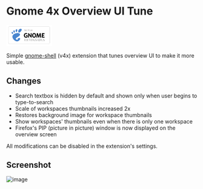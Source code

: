 # Gnome 4x Overview UI Tune

[<img src="https://github.com/andyholmes/gnome-shell-extensions-badge/raw/master/get-it-on-ego.svg" width=120px>](https://extensions.gnome.org/extension/4158/gnome-40-ui-improvements/)

Simple [gnome-shell](https://wiki.gnome.org/Projects/GnomeShell) (v4x) extension that tunes overview UI to make it more usable.

## Changes
 - Search textbox is hidden by default and shown only when user begins to type-to-search
 - Scale of workspaces thumbnails increased 2x
 - Restores background image for workspace thumbnails
 - Show workspaces' thumbnails even when there is only one workspace
 - Firefox's PIP (picture in picture) window is now displayed on the overview screen

All modifications can be disabled in the extension's settings.

## Screenshot

![image](https://user-images.githubusercontent.com/3088476/114587629-daae3280-9c53-11eb-9c70-3fb40fbb3d42.png)
